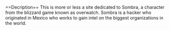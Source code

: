 <!--Hello!-->

==Decription==
This is more or less a site dedicated to Sombra,  a character from the blizzard game known as overwatch. Sombra is a hacker who originated in Mexico who works to gain intel on the biggest organizations in the world. 
